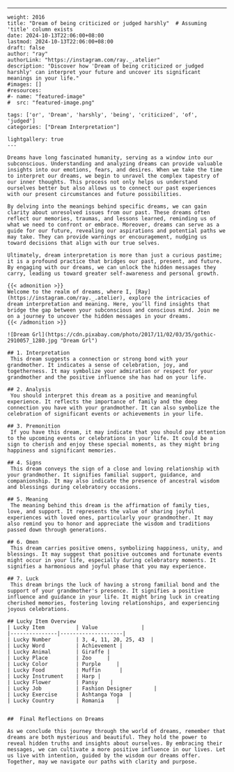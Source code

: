 ---
    weight: 2016
    title: "Dream of being criticized or judged harshly"  # Assuming 'title' column exists
    date: 2024-10-13T22:06:00+08:00
    lastmod: 2024-10-13T22:06:00+08:00
    draft: false
    author: "ray"
    authorLink: "https://instagram.com/ray._.atelier"
    description: "Discover how 'Dream of being criticized or judged harshly' can interpret your future and uncover its significant meanings in your life."
    #images: []
    #resources:
    #- name: "featured-image"
    #  src: "featured-image.png"
    
    tags: ['or', 'Dream', 'harshly', 'being', 'criticized', 'of', 'judged']
    categories: ["Dream Interpretation"]
    
    lightgallery: true
    ---
    
    Dreams have long fascinated humanity, serving as a window into our subconscious. Understanding and analyzing dreams can provide valuable insights into our emotions, fears, and desires. When we take the time to interpret our dreams, we begin to unravel the complex tapestry of our inner thoughts. This process not only helps us understand ourselves better but also allows us to connect our past experiences with our present circumstances and future possibilities.
    
    By delving into the meanings behind specific dreams, we can gain clarity about unresolved issues from our past. These dreams often reflect our memories, traumas, and lessons learned, reminding us of what we need to confront or embrace. Moreover, dreams can serve as a guide for our future, revealing our aspirations and potential paths we may take. They can provide warnings or encouragement, nudging us toward decisions that align with our true selves.
    
    Ultimately, dream interpretation is more than just a curious pastime; it is a profound practice that bridges our past, present, and future. By engaging with our dreams, we can unlock the hidden messages they carry, leading us toward greater self-awareness and personal growth.
    
    {{< admonition >}}
    Welcome to the realm of dreams, where I, [Ray](https://instagram.com/ray._.atelier), explore the intricacies of dream interpretation and meaning. Here, you’ll find insights that bridge the gap between your subconscious and conscious mind. Join me on a journey to uncover the hidden messages in your dreams.
    {{< /admonition >}}
    
    ![Dream Grl](https://cdn.pixabay.com/photo/2017/11/02/03/35/gothic-2910057_1280.jpg "Dream Grl")
    
    ## 1. Interpretation
     This dream suggests a connection or strong bond with your grandmother. It indicates a sense of celebration, joy, and togetherness. It may symbolize your admiration or respect for your grandmother and the positive influence she has had on your life.
    
    ## 2. Analysis
     You should interpret this dream as a positive and meaningful experience. It reflects the importance of family and the deep connection you have with your grandmother. It can also symbolize the celebration of significant events or achievements in your life.
    
    ## 3. Premonition
     If you have this dream, it may indicate that you should pay attention to the upcoming events or celebrations in your life. It could be a sign to cherish and enjoy these special moments, as they might bring happiness and significant memories.
    
    ## 4. Signs
     This dream conveys the sign of a close and loving relationship with your grandmother. It signifies familial support, guidance, and companionship. It may also indicate the presence of ancestral wisdom and blessings during celebratory occasions.
    
    ## 5. Meaning
     The meaning behind this dream is the affirmation of family ties, love, and support. It represents the value of sharing joyful experiences with loved ones, particularly your grandmother. It may also remind you to honor and appreciate the wisdom and traditions passed down through generations.
    
    ## 6. Omen
     This dream carries positive omens, symbolizing happiness, unity, and blessings. It may suggest that positive outcomes and fortunate events might occur in your life, especially during celebratory moments. It signifies a harmonious and joyful phase that you may experience.
    
    ## 7. Luck
     This dream brings the luck of having a strong familial bond and the support of your grandmother's presence. It signifies a positive influence and guidance in your life. It might bring luck in creating cherished memories, fostering loving relationships, and experiencing joyous celebrations.
    
    ## Lucky Item Overview
    | Lucky Item          | Value              |
    |---------------|--------------------|
    | Lucky Number        | 3, 4, 11, 20, 25, 43  |
    | Lucky Word          | Achievement |
    | Lucky Animal        | Giraffe |
    | Lucky Place         | Zoo     |
    | Lucky Color         | Purple     |
    | Lucky Food          | Muffin      |
    | Lucky Instrument    | Harp |
    | Lucky Flower        | Pansy    |
    | Lucky Job           | Fashion Designer       |
    | Lucky Exercise      | Ashtanga Yoga  |
    | Lucky Country       | Romania    |
    
    
    ##  Final Reflections on Dreams
    
    As we conclude this journey through the world of dreams, remember that dreams are both mysterious and beautiful. They hold the power to reveal hidden truths and insights about ourselves. By embracing their messages, we can cultivate a more positive influence in our lives. Let us live with intention, guided by the wisdom our dreams offer. Together, may we navigate our paths with clarity and purpose.
    